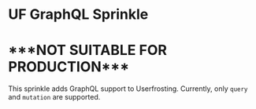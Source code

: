 # UF GraphQL Sprinkle

# \*\*\*NOT SUITABLE FOR PRODUCTION\*\*\*

This sprinkle adds GraphQL support to Userfrosting.  Currently, only `query` and `mutation` are supported.


